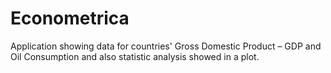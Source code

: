 # Econometrica
Application showing data for countries' Gross Domestic Product – GDP and Oil Consumption and also statistic analysis showed in a plot.
